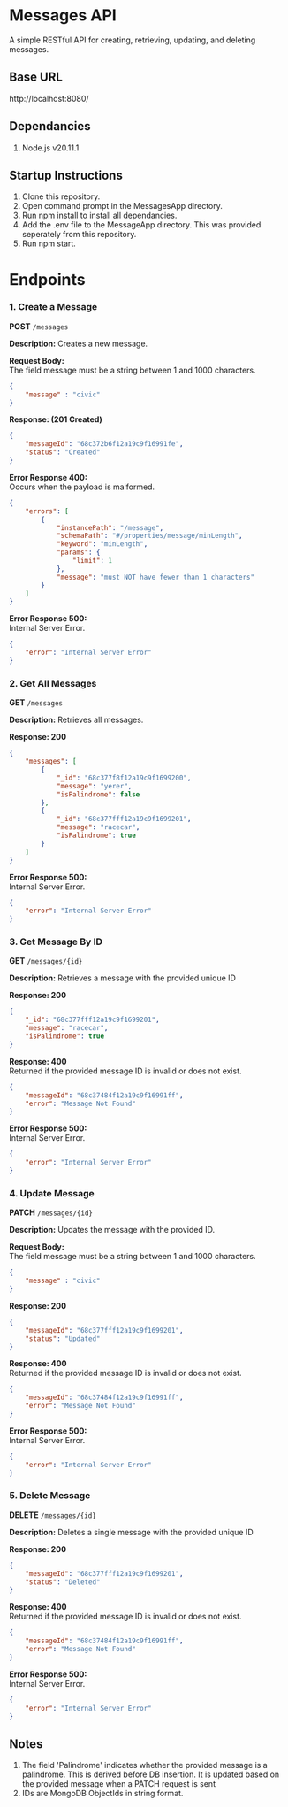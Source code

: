# Messages API

A simple RESTful API for creating, retrieving, updating, and deleting messages.

## Base URL
http://localhost:8080/

## Dependancies
1. Node.js v20.11.1

## Startup Instructions  
1. Clone this repository.
2. Open command prompt in the MessagesApp directory.
3. Run npm install to install all dependancies.
4. Add the .env file to the MessageApp directory. This was provided seperately from this repository.
5. Run npm start.
# Endpoints

### 1. Create a Message

**POST** `/messages`

**Description:** Creates a new message.

**Request Body:**  
The field message must be a string between 1 and 1000 characters.

```json
{
    "message" : "civic"
}
```
**Response: (201 Created)**
```json
{
    "messageId": "68c372b6f12a19c9f16991fe",
    "status": "Created"
}
```
**Error Response 400:**  
Occurs when the payload is malformed.

```json
{
    "errors": [
        {
            "instancePath": "/message",
            "schemaPath": "#/properties/message/minLength",
            "keyword": "minLength",
            "params": {
                "limit": 1
            },
            "message": "must NOT have fewer than 1 characters"
        }
    ]
}
```
**Error Response 500:**    
Internal Server Error.
```json
{
    "error": "Internal Server Error"
}
```
### 2. Get All Messages

**GET** `/messages`

**Description:** Retrieves all messages.

**Response: 200**
```json
{
    "messages": [
        {
            "_id": "68c377f8f12a19c9f1699200",
            "message": "yerer",
            "isPalindrome": false
        },
        {
            "_id": "68c377fff12a19c9f1699201",
            "message": "racecar",
            "isPalindrome": true
        }
    ]
}
```
**Error Response 500:**    
Internal Server Error.
```json
{
    "error": "Internal Server Error"
}
```
### 3. Get Message By ID

**GET** `/messages/{id}`

**Description:** Retrieves a message with the provided unique ID

**Response: 200**
```json
{
    "_id": "68c377fff12a19c9f1699201",
    "message": "racecar",
    "isPalindrome": true
}
```
**Response: 400**  
Returned if the provided message ID is invalid or does not exist.
```json
{
    "messageId": "68c37484f12a19c9f16991ff",
    "error": "Message Not Found"
}
```

**Error Response 500:**    
Internal Server Error.
```json
{
    "error": "Internal Server Error"
}
```
### 4. Update Message

**PATCH** `/messages/{id}`

**Description:** Updates the message with the provided ID.

**Request Body:**  
The field message must be a string between 1 and 1000 characters.

```json
{
    "message" : "civic"
}
```

**Response: 200**
```json
{
    "messageId": "68c377fff12a19c9f1699201",
    "status": "Updated"
}
```
**Response: 400**  
Returned if the provided message ID is invalid or does not exist.
```json
{
    "messageId": "68c37484f12a19c9f16991ff",
    "error": "Message Not Found"
}
```

**Error Response 500:**    
Internal Server Error.
```json
{
    "error": "Internal Server Error"
}
```
### 5. Delete Message

**DELETE** `/messages/{id}`

**Description:** Deletes a single message with the provided unique ID

**Response: 200**
```json
{
    "messageId": "68c377fff12a19c9f1699201",
    "status": "Deleted"
}
```
**Response: 400**  
Returned if the provided message ID is invalid or does not exist.
```json
{
    "messageId": "68c37484f12a19c9f16991ff",
    "error": "Message Not Found"
}
```

**Error Response 500:**    
Internal Server Error.
```json
{
    "error": "Internal Server Error"
}
```
## Notes
1. The field 'Palindrome' indicates whether the provided message is a palindrome. This is derived before DB insertion. It is updated based on the provided message when a PATCH request is sent
2. IDs are MongoDB ObjectIds in string format.
